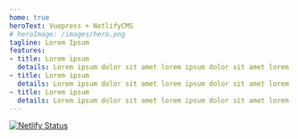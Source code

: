 ```yaml
---
home: true
heroText: Vuepress + NetlifyCMS
# heroImage: /images/hero.png
tagline: Lorem Ipsum
features:
- title: Lorem ipsum
  details: Lorem ipsum dolor sit amet lorem ipsum dolor sit amet lorem ipsum dolor sit amet lorem ipsum dolor sit amet lorem ipsum dolor sit amet lorem ipsum dolor sit amet
- title: Lorem ipsum
  details: Lorem ipsum dolor sit amet lorem ipsum dolor sit amet lorem ipsum dolor sit amet lorem ipsum dolor sit amet lorem ipsum dolor sit amet lorem ipsum dolor sit amet
- title: Lorem ipsum
  details: Lorem ipsum dolor sit amet lorem ipsum dolor sit amet lorem ipsum dolor sit amet lorem ipsum dolor sit amet lorem ipsum dolor sit amet lorem ipsum dolor sit amet
---
```


[![Netlify Status](https://api.netlify.com/api/v1/badges/bfd828bf-2e1f-4e51-a2a2-a8cbff8ebddf/deploy-status)](https://app.netlify.com/sites/demo-vuepress-netlifycms/deploys)